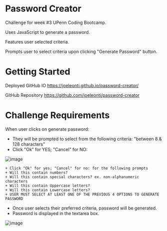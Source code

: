 # Password Creator

Challenge for week #3 UPenn Coding Bootcamp.

Uses JavaScript to generate a password.

Features user selected criteria. 

Prompts user to select criteria upon clicking "Generate Password" button.



# Getting Started

Deployed GitHub IO 
https://joeleonti.github.io/password-creator/

GitHub Repository
https://github.com/joeleonti/password-creator

# Challenge Requirements

When user clicks on generate password:

+ They will be prompted to select from the following criteria: "between 8 & 128 characters"
+ Click "Ok" for YES; "Cancel" for NO: 

![image](https://user-images.githubusercontent.com/72576930/97819276-826f0f80-1c75-11eb-928d-6cc872e74672.png)

    + Click "Ok" for yes; "Cancel" for no: for the following prompts
    + Will this contain numbers?
    + Will this contain special characters? ex. non-alphanumeric characters
    + Will this contain Uppercase letters?
    + Will this contain Lowercase letters?
    + USER MUST SELECT AT LEAST ONE OF THE PREVIOUS 4 OPTIONS TO GENERATE PASSWORD  


+ Once user selects their preferred criteria, password will be generated.
+ Password is displayed in the textarea box.

![image](https://user-images.githubusercontent.com/72576930/97819381-2bb60580-1c76-11eb-9a22-f61c83c21f57.png)



 
 
 
